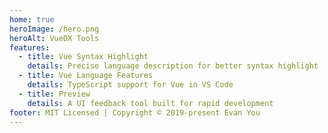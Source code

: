 ```yaml
---
home: true
heroImage: /hero.png
heroAlt: VueDX Tools
features:
  - title: Vue Syntax Highlight
    details: Precise language description for better syntax highlight
  - title: Vue Language Features
    details: TypeScript support for Vue in VS Code
  - title: Preview
    details: A UI feedback tool built for rapid development
footer: MIT Licensed | Copyright © 2019-present Evan You
---
```

